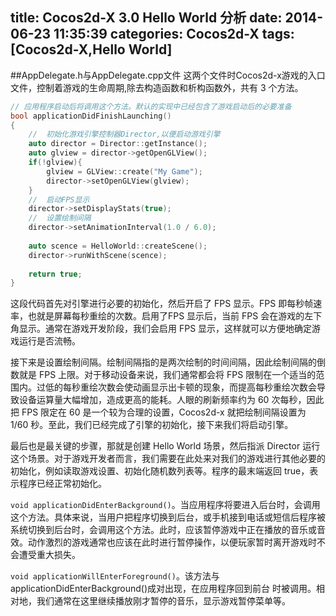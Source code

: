 title: Cocos2d-X 3.0 Hello World 分析
date: 2014-06-23 11:35:39
categories: Cocos2d-X
tags: [Cocos2d-X,Hello World]
---
##AppDelegate.h与AppDelegate.cpp文件
这两个文件时Cocos2d-x游戏的入口文件，控制着游戏的生命周期,除去构造函数和析构函数外，共有 3 个方法。

```cpp
// 应用程序启动后将调用这个方法。默认的实现中已经包含了游戏启动后的必要准备
bool applicationDidFinishLaunching()
{
    //  初始化游戏引擎控制器Director,以便启动游戏引擎
    auto director = Director::getInstance();
    auto glview = director->getOpenGLView();
    if(!glview){
        glview = GLView::create("My Game");
        director->setOpenGLView(glview);
    }
    //  启动FPS显示
    director->setDisplayStats(true);
    //  设置绘制间隔
    director->setAnimationInterval(1.0 / 6.0);
    
    auto scence = HelloWorld::createScene();
    director->runWithScene(scence);
    
    return true;
}
```
这段代码首先对引擎进行必要的初始化，然后开启了 FPS 显示。FPS 即每秒帧速率，也就是屏幕每秒重绘的次数。启用了FPS 显示后，当前 FPS 会在游戏的左下角显示。通常在游戏开发阶段，我们会启用 FPS 显示，这样就可以方便地确定游戏运行是否流畅。

接下来是设置绘制间隔。绘制间隔指的是两次绘制的时间间隔，因此绘制间隔的倒数就是 FPS 上限。对于移动设备来说，我们通常都会将 FPS 限制在一个适当的范围内。过低的每秒重绘次数会使动画显示出卡顿的现象，而提高每秒重绘次数会导致设备运算量大幅增加，造成更高的能耗。人眼的刷新频率约为 60 次每秒，因此把 FPS 限定在 60 是一个较为合理的设置，Cocos2d-x 就把绘制间隔设置为 1/60 秒。至此，我们已经完成了引擎的初始化，接下来我们将启动引擎。

最后也是最关键的步骤，那就是创建 Hello World 场景，然后指派 Director 运行这个场景。对于游戏开发者而言，我们需要在此处来对我们的游戏进行其他必要的初始化，例如读取游戏设置、初始化随机数列表等。程序的最末端返回 true，表示程序已经正常初始化。

`void applicationDidEnterBackground()`。当应用程序将要进入后台时，会调用这个方法。具体来说，当用户把程序切换到后台，或手机接到电话或短信后程序被系统切换到后台时，会调用这个方法。此时，应该暂停游戏中正在播放的音乐或音效。动作激烈的游戏通常也应该在此时进行暂停操作，以便玩家暂时离开游戏时不会遭受重大损失。

`void applicationWillEnterForeground()`。该方法与 applicationDidEnterBackground()成对出现，在应用程序回到前台 时被调用。相对地，我们通常在这里继续播放刚才暂停的音乐，显示游戏暂停菜单等。